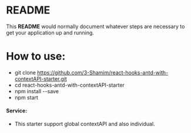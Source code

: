 # README
This **README** would normally document whatever steps are necessary to get your application up and running.

# How to use:
* git clone https://github.com/3-Shamim/react-hooks-antd-with-contextAPI-starter.git
* cd react-hooks-antd-with-contextAPI-starter
* npm install --save
* npm start

#### Service:
* This starter support global contextAPI and also individual.